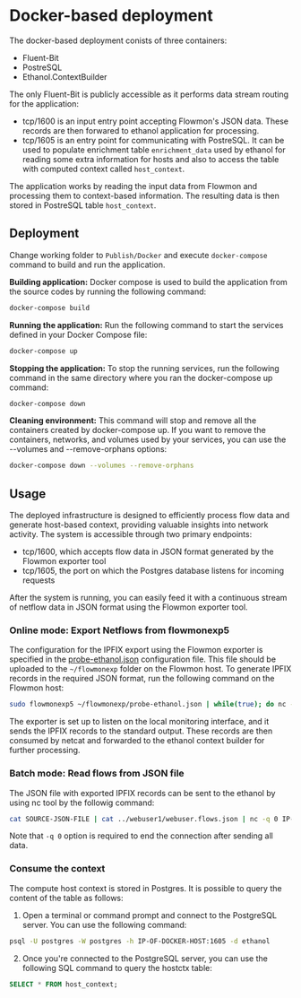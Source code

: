 # Docker-based deployment

The docker-based deployment conists of three containers:

* Fluent-Bit
* PostreSQL
* Ethanol.ContextBuilder

The only Fluent-Bit is publicly accessible as it performs data stream routing for the application:

* tcp/1600 is an input entry point accepting Flowmon's JSON data. These records are then forwared to ethanol application for processing.
* tcp/1605 is an entry point for communicating with PostreSQL. It can be used to populate enrichment table `enrichment_data` used by ethanol for reading
some extra information for hosts and also to access the table with computed context called `host_context`.

The application works by reading the input data from Flowmon and processing them to context-based information.
The resulting data is then stored in PostreSQL table `host_context`.

## Deployment

Change working folder to `Publish/Docker` and execute `docker-compose` command to build and run the application.

__Building application:__ Docker compose is used to build the application from the source codes by running the following command:

```bash
docker-compose build
```

__Running the application:__ Run the following command to start the services defined in your Docker Compose file:

```bash
docker-compose up
```

__Stopping the application:__ To stop the running services, run the following command in the same directory where you ran the docker-compose up command:

```bash
docker-compose down
```

__Cleaning environment:__ This command will stop and remove all the containers created by docker-compose up. If you want to remove the containers, networks, and volumes used by your services, you can use the --volumes and --remove-orphans options:

```bash
docker-compose down --volumes --remove-orphans
```

## Usage

The deployed infrastructure is designed to efficiently process flow data and generate host-based context, providing valuable insights into network activity.
The system is accessible through two primary endpoints:

* tcp/1600, which accepts flow data in JSON format generated by the Flowmon exporter tool
* tcp/1605, the port on which the Postgres database listens for incoming requests

After the system is running, you can easily feed it with a continuous stream of netflow data in JSON format using the Flowmon exporter tool.

### Online mode: Export Netflows from flowmonexp5

The configuration for the IPFIX export using the Flowmon exporter is specified in the [probe-ethanol.json](probe-ethanol.json) configuration file.
This file should be uploaded to the `~/flowmonexp` folder on the Flowmon host. To generate IPFIX records in the required JSON format, run the following command on the Flowmon host:

```bash
sudo flowmonexp5 ~/flowmonexp/probe-ethanol.json | while(true); do nc --send-only IP-OF-DOCKER-HOST 1600; sleep 5; done
```

The exporter is set up to listen on the local monitoring interface, and it sends the IPFIX records to the standard output. These records are then consumed by netcat and forwarded to the ethanol context builder for further processing.

### Batch mode: Read flows from JSON file

The JSON file with exported IPFIX records can be sent to the ethanol by using nc tool by the followig command:

```bash
cat SOURCE-JSON-FILE | cat ../webuser1/webuser.flows.json | nc -q 0 IP-OF-DOCKER-HOST 1600
```

Note that `-q 0` option is required to end the connection after sending all data.

### Consume the context

The compute host context is stored in Postgres. It is possible to query the content of the table as follows:

1. Open a terminal or command prompt and connect to the PostgreSQL server. You can use the following command:

```bash
psql -U postgres -W postgres -h IP-OF-DOCKER-HOST:1605 -d ethanol
```

2. Once you're connected to the PostgreSQL server, you can use the following SQL command to query the hostctx table:

```sql
SELECT * FROM host_context;
```
